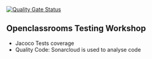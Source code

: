[![Quality Gate Status](https://sonarcloud.io/api/project_badges/measure?project=vocaltech_oc-java-testing&metric=alert_status)](https://sonarcloud.io/summary/new_code?id=vocaltech_oc-java-testing)

## Openclassrooms Testing Workshop
- Jacoco Tests coverage
- Quality Code: Sonarcloud is used to analyse code